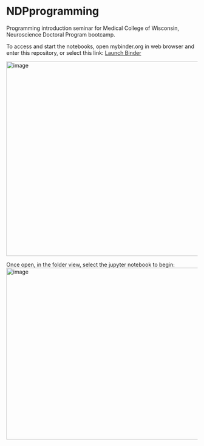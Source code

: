 # NDPprogramming


Programming introduction seminar for Medical College of Wisconsin, Neuroscience Doctoral Program bootcamp.

To access and start the notebooks, open mybinder.org in web browser and enter this repository, or select this link:
<a href="https://mybinder.org/v2/gh/mdbudde/NDPprogramming.git/HEAD" target="_blank">Launch Binder</a>


<img width="1096" height="511" alt="image" src="https://github.com/user-attachments/assets/d1e769db-5a0d-4ee5-994e-0ce58d8c3a8a" />



Once open, in the folder view, select the jupyter notebook to begin:
<img width="801" height="451" alt="image" src="https://github.com/user-attachments/assets/f176d6c5-714b-4c1e-8d88-2f52b0120091" />

